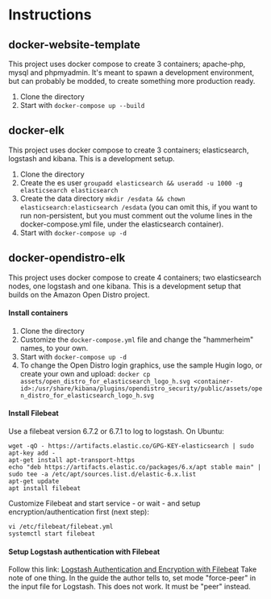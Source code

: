 # Instructions

## docker-website-template
This project uses docker compose to create 3 containers; apache-php, mysql and phpmyadmin. It's meant to spawn a development environment, but can probably be modded, to create something more production ready.

1. Clone the directory
2. Start with `docker-compose up --build`

## docker-elk
This project uses docker compose to create 3 containers; elasticsearch, logstash and kibana. This is a development setup.

1. Clone the directory
2. Create the es user `groupadd elasticsearch && useradd -u 1000 -g elasticsearch elasticsearch`
3. Create the data directory `mkdir /esdata && chown elasticsearch:elasticsearch /esdata` (you can omit this, if you want to run non-persistent, but you must comment out the volume lines in the docker-compose.yml file, under the elasticsearch container).  
4. Start with `docker-compose up -d`

## docker-opendistro-elk
This project uses docker compose to create 4 containers; two elasticsearch nodes, one logstash and one kibana. This is a development setup that builds on the Amazon Open Distro project.

#### Install containers
1. Clone the directory
2. Customize the `docker-compose.yml` file and change the "hammerheim" names, to your own.
3. Start with `docker-compose up -d`
4. To change the Open Distro login graphics, use the sample Hugin logo, or create your own and upload: `docker cp assets/open_distro_for_elasticsearch_logo_h.svg <container-id>:/usr/share/kibana/plugins/opendistro_security/public/assets/open_distro_for_elasticsearch_logo_h.svg`

#### Install Filebeat
Use a filebeat version 6.7.2 or 6.7.1 to log to logstash. On Ubuntu:
```
wget -qO - https://artifacts.elastic.co/GPG-KEY-elasticsearch | sudo apt-key add -
apt-get install apt-transport-https
echo "deb https://artifacts.elastic.co/packages/6.x/apt stable main" | sudo tee -a /etc/apt/sources.list.d/elastic-6.x.list
apt-get update
apt install filebeat
```

Customize Filebeat and start service - or wait - and setup encryption/authentication first (next step):
```
vi /etc/filebeat/filebeat.yml
systemctl start filebeat
```

#### Setup Logstash authentication with Filebeat
Follow this link: [Logstash Authentication and Encryption with Filebeat](https://benjaminknofe.com/blog/2018/07/08/logstash-authentication-with-ssl-certificates/)
Take note of one thing. In the guide the author tells to, set mode "force-peer" in the input file for Logstash. This does not work. It must be "peer" instead.
